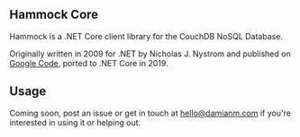 ## Hammock Core

Hammock is a .NET Core client library for the CouchDB NoSQL Database.

Originally written in 2009 for .NET by Nicholas J. Nystrom and published on [Google Code](http://code.google.com/p/relax-net), ported to .NET Core in 2019.

## Usage

Coming soon, post an issue or get in touch at hello@damianm.com if you're interested in using it or helping out.


